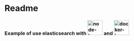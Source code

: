 # Readme 
### Example of use elasticsearch with <img src=https://nodejs.org/static/images/logos/nodejs-new-pantone-black.svg alt='node-logo' style='width: 50px; height: auto;'> and <img src='https://www.docker.com/sites/default/files/d8/2019-07/Moby-logo.png' alt='docker-logo' style='width: 50px; height:auto;'>

